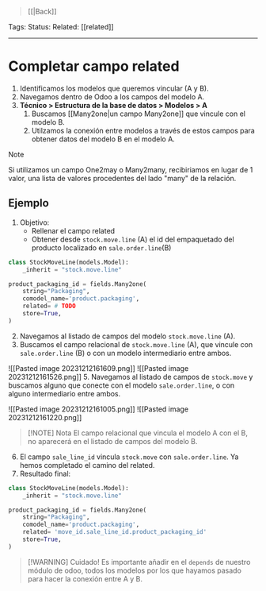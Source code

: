> [[|Back]]

Tags: 
Status: 
Related: [[related]]

___

# Completar campo related

1. Identificamos los modelos que queremos vincular (A y B).
2. Navegamos dentro de Odoo a los campos del modelo A.
3. **Técnico > Estructura de la base de datos > Modelos > A**
	1. Buscamos [[Many2one|un campo Many2one]] que vincule con el modelo B.
	2. Utilzamos la conexión entre modelos a través de estos campos para obtener datos del modelo B en el modelo A.

> [!NOTE]
> Si utilizamos un campo One2may o Many2many, recibiriamos en lugar de 1 valor, una lista de valores procedentes del lado "many" de la relación.


## Ejemplo

1. Objetivo:
	- Rellenar el campo related
	- Obtener desde `stock.move.line` (A) el id del empaquetado del producto localizado en `sale.order.line`(B)

```python
class StockMoveLine(models.Model):  
    _inherit = "stock.move.line"

product_packaging_id = fields.Many2one(  
    string="Packaging",  
    comodel_name='product.packaging',  
    related= # TODO
    store=True,  
)
```

2. Navegamos al listado de campos del modelo `stock.move.line` (A).
3. Buscamos el campo relacional de `stock.move.line` (A), que vincule con `sale.order.line` (B) o con un modelo intermediario entre ambos.
   
![[Pasted image 20231212161609.png]]
![[Pasted image 20231212161526.png]]
5. Navegamos al listado de campos de `stock.move` y buscamos alguno que conecte con el modelo `sale.order.line`, o con alguno intermediario entre ambos.

   
![[Pasted image 20231212161005.png]]
![[Pasted image 20231212161220.png]]

> [!NOTE] Nota
> El campo relacional que vincula el modelo A con el B, no aparecerá en el listado de campos del modelo B.


6. El campo `sale_line_id` vincula `stock.move` con `sale.order.line`. Ya hemos completado el camino del related.
7. Resultado final:
   
```python
class StockMoveLine(models.Model):  
    _inherit = "stock.move.line"

product_packaging_id = fields.Many2one(  
    string="Packaging",  
    comodel_name='product.packaging',  
    related= 'move_id.sale_line_id.product_packaging_id'
    store=True,  
)
```

>[!WARNING] Cuidado!
>Es importante añadir en el `depends` de nuestro módulo de odoo, todos los modelos por los que hayamos pasado para hacer la conexión entre A y B.
